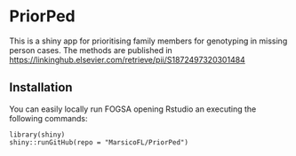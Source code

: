 # PriorPed
This is a shiny app for prioritising family members for genotyping in missing person cases. The methods are published in https://linkinghub.elsevier.com/retrieve/pii/S1872497320301484

## Installation
You can easily locally run FOGSA opening Rstudio an executing the following commands:
```{r, eval = FALSE}
library(shiny)
shiny::runGitHub(repo = "MarsicoFL/PriorPed")
```
